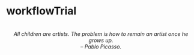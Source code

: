 # workflowTrial
<!-- QUOTE:START -->
<p align="center"><br><i>All children are artists. The problem is how to remain an artist once he grows up.</i><br><i>– Pablo Picasso.</i><br></p>
<!-- QUOTE:END -->

